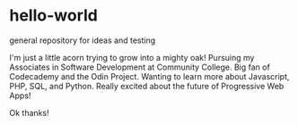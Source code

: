 # hello-world
general repository for ideas and testing

I'm just a little acorn trying to grow into a mighty oak!
Pursuing my Associates in Software Development at Community College.
Big fan of Codecademy and the Odin Project.
Wanting to learn more about Javascript, PHP, SQL, and Python.
Really excited about the future of Progressive Web Apps!

Ok thanks!
